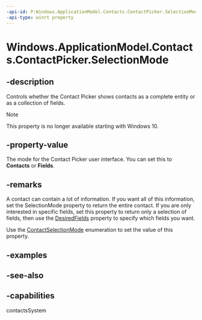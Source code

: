 ```yaml
---
-api-id: P:Windows.ApplicationModel.Contacts.ContactPicker.SelectionMode
-api-type: winrt property
---
```


<!-- Property syntax
public Windows.ApplicationModel.Contacts.ContactSelectionMode SelectionMode { get;  set; }
-->

# Windows.ApplicationModel.Contacts.ContactPicker.SelectionMode

## -description
Controls whether the Contact Picker shows contacts as a complete entity or as a collection of fields.

> [!NOTE]
> This property is no longer available starting with Windows 10.

## -property-value
The mode for the Contact Picker user interface. You can set this to **Contacts** or **Fields**.

## -remarks
A contact can contain a lot of information. If you want all of this information, set the SelectionMode property to return the entire contact. If you are only interested in specific fields, set this property to return only a selection of fields, then use the [DesiredFields](contactpicker_desiredfields.md) property to specify which fields you want.

Use the [ContactSelectionMode](contactselectionmode.md) enumeration to set the value of this property.

## -examples

## -see-also

## -capabilities
contactsSystem
